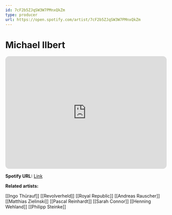 ```yaml
---
id: 7cF2b5ZJqSW3W7PMnxQkZm
type: producer
url: https://open.spotify.com/artist/7cF2b5ZJqSW3W7PMnxQkZm
---
```

# Michael Ilbert

<iframe style="border-radius:12px" src="https://open.spotify.com/embed/artist/7cF2b5ZJqSW3W7PMnxQkZm" width="100%" height="352" frameBorder="0" allowfullscreen="" allow="autoplay; clipboard-write; encrypted-media; fullscreen; picture-in-picture" loading="lazy"></iframe>

**Spotify URL:** [Link](https://open.spotify.com/artist/7cF2b5ZJqSW3W7PMnxQkZm)

**Related artists:**

[[Ingo Thürauf]]
[[Revolverheld]]
[[Royal Republic]]
[[Andreas Rauscher]]
[[Matthias Zielinski]]
[[Pascal Reinhardt]]
[[Sarah Connor]]
[[Henning Wehland]]
[[Philipp Steinke]]
